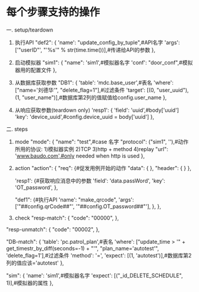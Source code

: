 # 每个步骤支持的操作
一. setup/teardown
1. 执行API
"def2": {
    'name': "update_config_by_tuple",#API名字
    'args': ['"userID"', "'%s'" % str(time.time())],#传递给API的参数
},

2. 启动模拟器
"sim1": {
    "name": 'sim1',#模拟器名字
    'conf': "door_conf",#模拟器用的配置文件
},

3. 从数据库获取参数
"DB1": {
    'table': 'mdc.base_user',#表名
    'where': ["name=\'刘德华\'", "delete_flag=1"],#过滤条件
    'target': [(0, "user_uuid"), (1, "user_name")],#数据库第2列的值赋值给config.user_name
},

4. 从响应获取参数(teardown only)
'resp1': {
    'field': 'uuid',#body['uuid']
    'key': 'device_uuid',#config.device_uuid = body['uuid']
},


二. steps
1. mode
"mode": {
    "name": "test",#case 名字
    "protocol": ("sim1", ''),#动作所用的协议: 1)模拟器实例 2)TCP 3)http + method 4)replay
    "url": 'www.baudo.com',#only needed when http is used
},

2. action
"action": {
    "req": {#促发用例开始的动作
        "data": {
        },
        "header": {
        }
    },

    'resp1': {#获取响应消息中的参数
        'field': 'data.passWord',
        'key': 'OT_password',
    },

    "def1": {#执行API
        'name': "make_qrcode",
        'args': ['"##config.qrCode##"', '"##config.OT_password##"'],
    },
},

3. check
"resp-match": {
    "code": "00000",
},

"resp-unmatch": {
    "code": "00002",
},

"DB-match": {
    'table': 'pc.patrol_plan',#表名
    'where': ["update_time > '" + get_timestr_by_diff(seconds=-1) + "'", "plan_name='autotest'", 'delete_flag=1'],#过滤条件
    'method': '=',
    'expect': [(1, 'autotest')],#数据库第2列的值应该='autotest'
},

"sim": {
    'name': 'sim1',#模拟器名字
    'expect': [("_id_DELETE_SCHEDULE", 1)],#模拟器的属性
},

